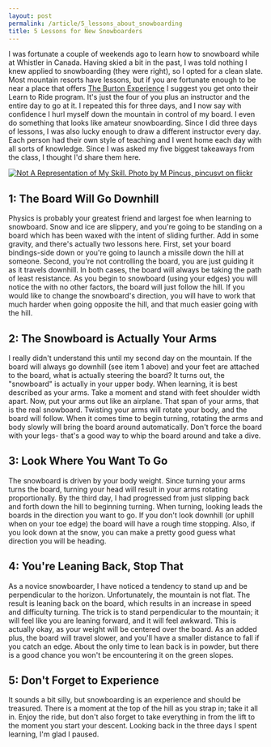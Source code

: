 ```yaml
---
layout: post
permalink: /article/5_lessons_about_snowboarding
title: 5 Lessons for New Snowboarders
---
```


I was fortunate a couple of weekends ago to learn how to snowboard while at Whistler in Canada. Having skied a bit in the past, I was told nothing I knew applied to snowboarding (they were right), so I opted for a clean slate. Most mountain resorts have lessons, but if you are fortunate enough to be near a place that offers [The Burton Experience](http://www.burton.com/on/demandware.store/Sites-Burton_US-Site/default/ExperienceSnowboarding-Start) I suggest you get onto their Learn to Ride program. It's just the four of you plus an instructor and the entire day to go at it. I repeated this for three days, and I now say with confidence I hurl myself down the mountain in control of my board. I even do something that looks like amateur snowboarding. Since I did three days of lessons, I was also lucky enough to draw a different instructor every day. Each person had their own style of teaching and I went home each day with all sorts of knowledge. Since I was asked my five biggest takeaways from the class, I thought I'd share them here.

[![Not A Representation of My Skill. Photo by M Pincus, pincusvt on flickr](https://lh6.googleusercontent.com/-_W45f0t7t5E/T16MtTbj5yI/AAAAAAAABR8/VoXSXwfhrbY/s200/snowboarding.jpeg)](http://www.flickr.com/photos/21641019@N05/2266019916/in/gallery-44473352@N05-72157622699393999/ "Not A Representation of My Skill. Photo by M Pincus, pincusvt on flickr")

## 1: The Board Will Go Downhill
Physics is probably your greatest friend and largest foe when learning to snowboard. Snow and ice are slippery, and you're going to be standing on a board which has been waxed with the intent of sliding further. Add in some gravity, and there's actually two lessons here. First, set your board bindings-side down or you're going to launch a missile down the hill at someone. Second, you're not controlling the board, you are just guiding it as it travels downhill. In both cases, the board will always be taking the path of least resistance. As you begin to snowboard (using your edges) you will notice the with no other factors, the board will just follow the hill. If you would like to change the snowboard's direction, you will have to work that much harder when going opposite the hill, and that much easier going with the hill.

## 2: The Snowboard is Actually Your Arms
I really didn't understand this until my second day on the mountain. If the board will always go downhill (see item 1 above) and your feet are attached to the board, what is actually steering the board? It turns out, the "snowboard" is actually in your upper body. When learning, it is best described as your arms. Take a moment and stand with feet shoulder width apart. Now, put your arms out like an airplane. That span of your arms, that is the real snowboard. Twisting your arms will rotate your body, and the board will follow. When it comes time to begin turning, rotating the arms and body slowly will bring the board around automatically. Don't force the board with your legs- that's a good way to whip the board around and take a dive.

## 3: Look Where You Want To Go
The snowboard is driven by your body weight. Since turning your arms turns the board, turning your head will result in your arms rotating proportionally. By the third day, I had progressed from just slipping back and forth down the hill to beginning turning. When turning, looking leads the boards in the direction you want to go. If you don't look downhill (or uphill when on your toe edge) the board will have a rough time stopping. Also, if you look down at the snow, you can make a pretty good guess what direction you will be heading.

## 4: You're Leaning Back, Stop That
As a novice snowboarder, I have noticed a tendency to stand up and be perpendicular to the horizon. Unfortunately, the mountain is not flat. The result is leaning back on the board, which results in an increase in speed and difficulty turning. The trick is to stand perpendicular to the mountain; it will feel like you are leaning forward, and it will feel awkward. This is actually okay, as your weight will be centered over the board. As an added plus, the board will travel slower, and you'll have a smaller distance to fall if you catch an edge. About the only time to lean back is in powder, but there is a good chance you won't be encountering it on the green slopes. 

## 5: Don't Forget to Experience
It sounds a bit silly, but snowboarding is an experience and should be treasured. There is a moment at the top of the hill as you strap in; take it all in. Enjoy the ride, but don't also forget to take everything in from the lift to the moment you start your descent. Looking back in the three days I spent learning, I'm glad I paused.
